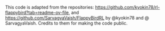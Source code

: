 This code is adapted from the repositories: https://github.com/kyokin78/rl-flappybird?tab=readme-ov-file, and https://github.com/SarvagyaVaish/FlappyBirdRL by @kyokin78 and @
SarvagyaVaish. Credits to them for making the code public. 